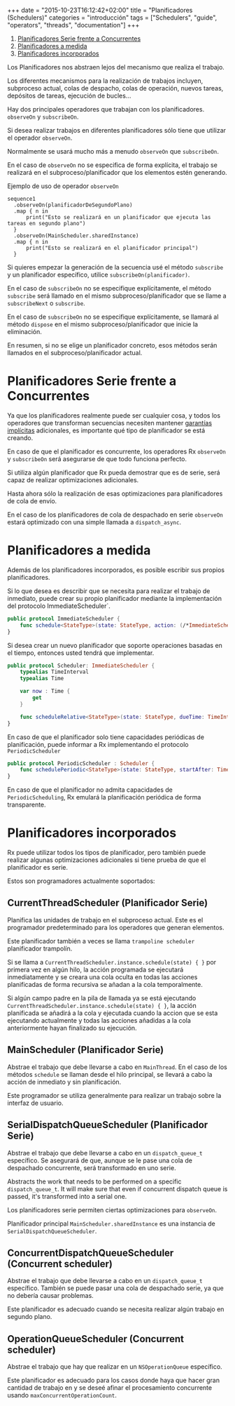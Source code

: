 +++
date = "2015-10-23T16:12:42+02:00"
title = "Planificadores (Schedulers)"
categories = "introducción"
tags = ["Schedulers", "guide", "operators", "threads", "documentation"]
+++

1. [Planificadores Serie frente a Concurrentes](#serial-vs-concurrent-schedulers)
1. [Planificadores a medida](#custom-schedulers)
1. [Planificadores incorporados](#builtin-schedulers)


Los Planificadores nos abstraen lejos del mecanismo que realiza el trabajo.

Los diferentes mecanismos para la realización de trabajos incluyen, subproceso actual, colas de despacho, colas de operación, nuevos tareas, depósitos de tareas, ejecución de bucles...

Hay dos principales operadores que trabajan con los planificadores. `observeOn` y `subscribeOn`.

Si desea realizar trabajos en diferentes planificadores sólo tiene que utilizar el operador `observeOn`.

Normalmente se usará mucho más a menudo `observeOn` que `subscribeOn`.

En el caso de `observeOn` no se especifica de forma explícita, el trabajo se realizará en el subproceso/planificador que los elementos estén generando.

Ejemplo de uso de operador `observeOn`

```
sequence1
  .observeOn(planificadorDeSegundoPlano)
  .map { n in
      print("Esto se realizará en un planificador que ejecuta las tareas en segundo plano")
  }
  .observeOn(MainScheduler.sharedInstance)
  .map { n in
      print("Esto se realizará en el planificador principal")
  }
```

Si quieres empezar la generación de la secuencia usé el método `subscribe` y un planificador específico, utilice `subscribeOn(planificador)`.

En el caso de `subscribeOn` no se especifique explícitamente, el método `subscribe` será llamado en el mismo subproceso/planificador que se llame a `subscribeNext` o `subscribe`.

En el caso de `subscribeOn` no se especifique explícitamente, se llamará al método `dispose` en el mismo subproceso/planificador que inicie la eliminación.

En resumen, si no se elige un planificador concreto, esos métodos serán llamados en el subproceso/planificador actual.

# Planificadores Serie frente a Concurrentes

Ya que los planificadores realmente puede ser cualquier cosa, y todos los operadores que transforman secuencias necesiten mantener [garantías implícitas](/intro/#implicit-observable-guarantees) adicionales, es importante qué tipo de planificador se está creando.

En caso de que el planificador es concurrente, los operadores Rx `observeOn` y `subscribeOn` será asegurarse de que todo funciona perfecto.

Si utiliza algún planificador que Rx pueda demostrar que es de serie, será capaz de realizar optimizaciones adicionales.

Hasta ahora sólo la realización de esas optimizaciones para planificadores de cola de envío.

En el caso de los planificadores de cola de despachado en serie `observeOn` estará optimizado con una simple llamada a `dispatch_async`.

# Planificadores a medida

Además de los planificadores incorporados, es posible escribir sus propios planificadores.

Si lo que desea es describir que se necesita para realizar el trabajo de inmediato, puede crear su propio planificador mediante la implementación del protocolo ImmediateScheduler`.

```swift
public protocol ImmediateScheduler {
    func schedule<StateType>(state: StateType, action: (/*ImmediateScheduler,*/ StateType) -> RxResult<Disposable>) -> RxResult<Disposable>
}
```

Si desea crear un nuevo planificador que soporte operaciones basadas en el tiempo, entonces usted tendrá que implementar.

```swift
public protocol Scheduler: ImmediateScheduler {
    typealias TimeInterval
    typealias Time

    var now : Time {
        get
    }

    func scheduleRelative<StateType>(state: StateType, dueTime: TimeInterval, action: (StateType) -> RxResult<Disposable>) -> RxResult<Disposable>
}
```

En caso de que el planificador solo tiene capacidades periódicas de planificación, puede informar a Rx implementando el protocolo `PeriodicScheduler`

```swift
public protocol PeriodicScheduler : Scheduler {
    func schedulePeriodic<StateType>(state: StateType, startAfter: TimeInterval, period: TimeInterval, action: (StateType) -> StateType) -> RxResult<Disposable>
}
```

En caso de que el planificador no admita capacidades de `PeriodicScheduling`, Rx emulará la planificación periódica de forma transparente.

# Planificadores incorporados

Rx puede utilizar todos los tipos de planificador, pero también puede realizar algunas optimizaciones adicionales si tiene prueba de que el planificador es serie.

Estos son programadores actualmente soportados:



## CurrentThreadScheduler (Planificador Serie)

Planifica las unidades de trabajo en el subproceso actual.
Este es el programador predeterminado para los operadores que generan elementos.

Este planificador también a veces se llama `trampoline scheduler` planificador trampolín.

Si se llama a `CurrentThreadScheduler.instance.schedule(state) { }` por primera vez en algún hilo, la acción programada se ejecutará inmediatamente y se creara una cola oculta en todas las acciones planificadas de forma recursiva se añadan a la cola temporalmente.

Si algún campo padre en la pila de llamada ya se está ejecutando `CurrentThreadScheduler.instance.schedule(state) { }`, la acción planificada se añadirá a la cola y ejecutada cuando la accion que se esta ejecutando actualmente y todas las acciones añadidas a la cola anteriormente hayan finalizado su ejecución.



## MainScheduler (Planificador Serie)

Abstrae el trabajo que debe llevarse a cabo en `MainThread`. En el caso de los métodos `schedule` se llaman desde el hilo principal, se llevará a cabo la acción de inmediato y sin planificación.

Este programador se utiliza generalmente para realizar un trabajo sobre la interfaz de usuario.



## SerialDispatchQueueScheduler (Planificador Serie)

Abstrae el trabajo que debe llevarse a cabo en un `dispatch_queue_t` específico. Se asegurará de que, aunque se le pase una cola de despachado concurrente, será transformado en uno serie.

Abstracts the work that needs to be performed on a specific `dispatch_queue_t`. It will make sure that even if concurrent dispatch queue is passed, it's transformed into a serial one.

Los planificadores serie permiten ciertas optimizaciones para `observeOn`.

Planificador principal `MainScheduler.sharedInstance` es una instancia de `SerialDispatchQueueScheduler`.



## ConcurrentDispatchQueueScheduler (Concurrent scheduler)

Abstrae el trabajo que debe llevarse a cabo en un `dispatch_queue_t` específico. También se puede pasar una cola de despachado serie, ya que no debería causar problemas.

Este planificador es adecuado cuando se necesita realizar algún trabajo en segundo plano.



## OperationQueueScheduler (Concurrent scheduler)

Abstrae el trabajo que hay que realizar en un `NSOperationQueue` específico.

Este planificador es adecuado para los casos donde haya que hacer gran cantidad de trabajo en y se deseé afinar el procesamiento concurrente usando `maxConcurrentOperationCount`.

